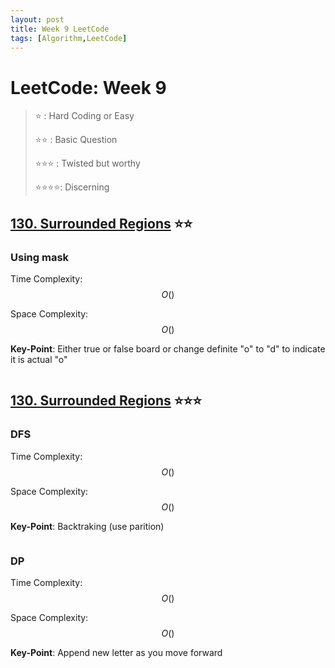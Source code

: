 ```yaml
---
layout: post
title: Week 9 LeetCode
tags: [Algorithm,LeetCode]
---
```

# LeetCode: Week 9
> :star: : Hard Coding or Easy
>
> :star::star: : Basic Question
>
> :star::star::star: : Twisted but worthy
>
> :star::star::star::star:: Discerning

## [130. Surrounded Regions](https://leetcode.com/problems/surrounded-regions/) :star::star:

### Using mask

Time Complexity: $$O()$$

Space Complexity: $$O()$$

**Key-Point**:  Either true or false board or change definite "o" to "d" to indicate it is actual  "o"


```python

```
## [130. Surrounded Regions](https://leetcode.com/problems/palindrome-partitioning/) :star::star::star:

### DFS

Time Complexity: $$O()$$

Space Complexity: $$O()$$

**Key-Point**:  Backtraking (use parition)


```python

```

### DP

Time Complexity: $$O()$$

Space Complexity: $$O()$$

**Key-Point**:  Append new letter as you move forward


```python

```
